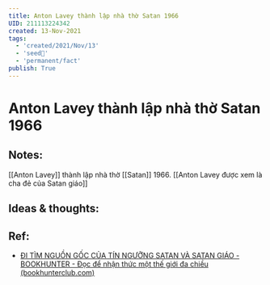 ```yaml
---
title: Anton Lavey thành lập nhà thờ Satan 1966
UID: 211113224342
created: 13-Nov-2021
tags:
  - 'created/2021/Nov/13'
  - 'seed🥜'
  - 'permanent/fact'
publish: True
---
```

# Anton Lavey thành lập nhà thờ Satan 1966

## Notes:
[[Anton Lavey]] thành lập nhà thờ [[Satan]] 1966. [[Anton Lavey được xem là cha đẻ của Satan giáo]]

## Ideas & thoughts:


## Ref:
- [ĐI TÌM NGUỒN GỐC CỦA TÍN NGƯỠNG SATAN VÀ SATAN GIÁO - BOOKHUNTER - Đọc để nhận thức một thế giới đa chiều (bookhunterclub.com)](https://bookhunterclub.com/di-tim-nguon-goc-cua-tin-nguong-satan-va-satan-giao/)